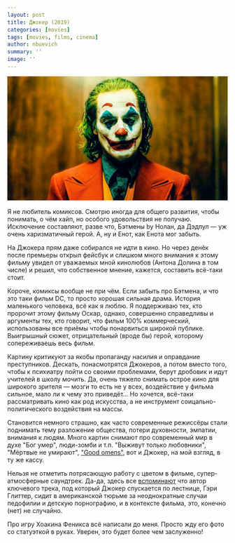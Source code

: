 ```yaml
---
layout: post
title: Джокер (2019)
categories: [movies]
tags: [movies, films, cinema]
author: nbuevich
summary: ''
image: ''
---
```


<img class="poster" src="/static/blog/posters/joker.jpg" alt="Joker (2019)">  

Я не любитель комиксов. Смотрю иногда для общего развития, чтобы понимать, о чём хайп, но особого удовольствия не получаю. Исключение составляют, разве что, Бэтмены by Нолан, да Дэдпул — уж очень харизматичный герой. А, ну и Енот, как Енота мог забыть.  

На Джокера прям даже собирался не идти в кино. Но через денёк после премьеры открыл фейсбук и слишком много внимания к этому фильму увидел от уважаемых мной кинолюбов (Антона Долина в том числе) и решил, что собственное мнение, кажется, составить всё-таки стоит.  

Короче, комиксы вообще не при чём. Если забыть про Бэтмена, и что это таки фильм DC, то просто хорошая сильная драма. История маленького человека, всё как я люблю. Я поддерживаю тех, кто пророчит этому фильму Оскар, однако, совершенно справедливы и аргументы тех, кто говорит, что фильм 100% коммерческий, использованы все приёмы чтобы понарвиться широкой публике. Выигрышный сюжет, отрицательный (вроде бы) герой, которому сопереживаешь весь фильм.  

Картину критикуют за якобы пропаганду насилия и оправдание преступников. Дескать, понасмотрятся Джокеров, а потом вместо того, чтобы к психиатру пойти со своими проблемами, берут дробовик и идут учителей в школу мочить. Да, очень тяжело снимать острое кино для широкого зрителя — мозги то есть не у всех, воздействие у фильма сильное, мало ли к чему это приведёт... Но хочется, всё-таки рассматривать кино как род искусства, а не инструмент соицально-политического воздействия на массы.  

Становится немного страшно, как часто современные режиссёры стали поднимать тему разложение общества, потери духовности, эмпатии, внимания к людям. Много картин снимают про современный мир в духе "Бог умер", люди-зомби и т.п. "Выживут только любовники", "Мёртвые не умирают", <a href="/good-omens">"Good omens"</a>, вот и Джокер, на мой взгляд, в ту же кассу.  

Нельзя не отметить потрясающую работу с цветом в фильме, супер-атмосферные саундтрек. Да-да, здесь все <a href="https://esquire.ru/movies-and-shows/128312-saundtrek-k-dzhokeru-napisal-muzykant-osuzhdennyy-za-pedofiliyu-i-on-poluchit-svoy-gonorar/">вспоминают</a> что автор ключевого трека, под который Джокер спускается по лестнице, Гэри Глиттер, сидит в американской тюрьме за неоднократные случаи педофилии и детскую порнографию, и в контексте фильма, это, конечно (нет) не случайно.  

Про игру Хоакина Феникса всё написали до меня. Просто жду его фото со статуэткой в руках. Уверен, это будет более чем заслуженно!

